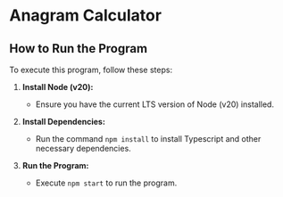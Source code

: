 # Anagram Calculator

## How to Run the Program

To execute this program, follow these steps:

1. **Install Node (v20):**

   - Ensure you have the current LTS version of Node (v20) installed.

2. **Install Dependencies:**

   - Run the command `npm install` to install Typescript and other necessary dependencies.

3. **Run the Program:**
   - Execute `npm start` to run the program.
